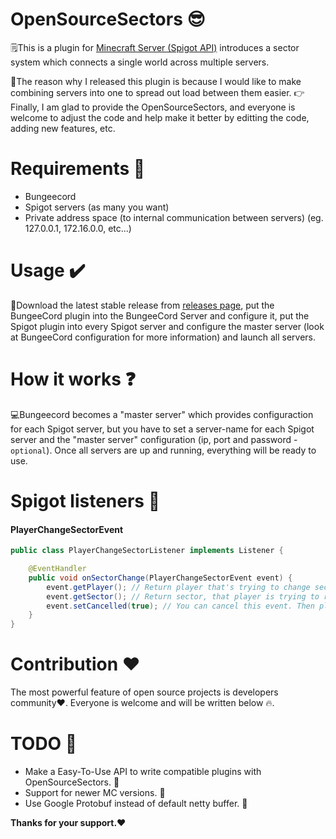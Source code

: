 # OpenSourceSectors 😎

🗒️This is a plugin for [Minecraft Server (Spigot API)](https://spigotmc.org/) introduces a sector system which connects a single world across multiple servers.

🍎The reason why I released this plugin is because I would like to make combining servers into one to spread out load between them easier. 
👉Finally, I am glad to provide the OpenSourceSectors, and everyone is welcome to adjust the code and help make it better by editting the code, adding new features, etc.

# Requirements 📗
- Bungeecord
- Spigot servers (as many you want)
- Private address space (to internal communication between servers) (eg. 127.0.0.1, 172.16.0.0, etc...)

# Usage ✔️
🎉Download the latest stable release from [releases page](https://github.com/Inder00/OpenSourceSectors/releases), put the BungeeCord plugin into the BungeeCord Server and configure it, put the Spigot plugin into every Spigot server and configure the master server (look at BungeeCord configuration for more information) and launch all servers.

# How it works ❓
💻Bungeecord becomes a "master server" which provides configuraction for each Spigot server, but you have to set a server-name for each Spigot server and the "master server" configuration (ip, port and password - `optional`). Once all servers are up and running, everything will be ready to use.

# Spigot listeners 🖤
#### PlayerChangeSectorEvent
```java
public class PlayerChangeSectorListener implements Listener {

    @EventHandler
    public void onSectorChange(PlayerChangeSectorEvent event) {
        event.getPlayer(); // Return player that's trying to change sector
        event.getSector(); // Return sector, that player is trying to reach
        event.setCancelled(true); // You can cancel this event. Then player can't change sector
    }
}
```

# Contribution ❤️
The most powerful feature of open source projects is developers community❤️. Everyone is welcome and will be written below 🔥.

# TODO 📓
- Make a Easy-To-Use API to write compatible plugins with OpenSourceSectors. 📖
- Support for newer MC versions. 🚩
- Use Google Protobuf instead of default netty buffer. 🔖

**Thanks for your support.❤️**
